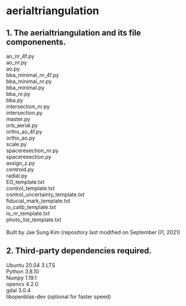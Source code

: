 # aerialtriangulation

## 1. The aerialtriangulation and its file componenents.

ao_nr_4f.py\
ao_nr.py\
ao.py\
bba_minimal_nr_4f.py\
bba_minimal_nr.py\
bba_minimal.py\
bba_nr.py\
bba.py\
intersection_nr.py\
intersection.py\
master.py\
orb_aerial.py\
ortho_ao_4f.py\
ortho_ao.py\
scale.py\
spaceresection_nr.py\
spaceresection.py\
assign_z.py\
centroid.py\
radial.py\
EO_template.txt\
control_template.txt\
control_uncertainty_template.txt\
fiducial_mark_template.txt\
io_calib_template.txt\
io_nr_template.txt\
photo_list_template.txt\
\
Built by Jae Sung Kim (repository last modified on September 01, 2021)


## 2. Third-party dependencies required.

Ubuntu 20.04 3 LTS\
Python 3.8.10\
Numpy 1.19.1\
opencv 4.2.0\
gdal 3.0.4\
libopenblas-dev (optional for faster speed)

